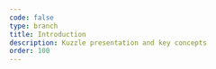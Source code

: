 ```yaml
---
code: false
type: branch
title: Introduction
description: Kuzzle presentation and key concepts
order: 100
---
```



